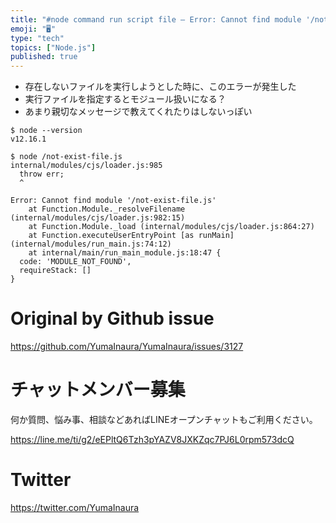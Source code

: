 ```yaml
---
title: "#node command run script file – Error: Cannot find module '/not-exist-"
emoji: "🖥"
type: "tech"
topics: ["Node.js"]
published: true
---
```


- 存在しないファイルを実行しようとした時に、このエラーが発生した
- 実行ファイルを指定するとモジュール扱いになる？
- あまり親切なメッセージで教えてくれたりはしないっぽい

```
$ node --version
v12.16.1

$ node /not-exist-file.js
internal/modules/cjs/loader.js:985
  throw err;
  ^

Error: Cannot find module '/not-exist-file.js'
    at Function.Module._resolveFilename (internal/modules/cjs/loader.js:982:15)
    at Function.Module._load (internal/modules/cjs/loader.js:864:27)
    at Function.executeUserEntryPoint [as runMain] (internal/modules/run_main.js:74:12)
    at internal/main/run_main_module.js:18:47 {
  code: 'MODULE_NOT_FOUND',
  requireStack: []
}

```

# Original by Github issue

https://github.com/YumaInaura/YumaInaura/issues/3127











<!-- Update From Qiita API -->

# チャットメンバー募集


何か質問、悩み事、相談などあればLINEオープンチャットもご利用ください。

https://line.me/ti/g2/eEPltQ6Tzh3pYAZV8JXKZqc7PJ6L0rpm573dcQ





# Twitter


https://twitter.com/YumaInaura


<!-- Update From Qiita API -->


